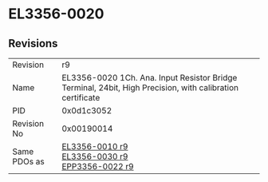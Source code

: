 # EL3356-0020

## Revisions
<table>
<tr>
<td>Revision</td>
<td>r9</td>
</tr>
<tr>
<td>Name</td>
<td>EL3356-0020 1Ch. Ana. Input Resistor Bridge Terminal, 24bit, High Precision, with calibration certificate</td>
</tr>
<tr>
<td>PID</td>
<td>0x0d1c3052</td>
</tr>
<tr>
<td>Revision No</td>
<td>0x00190014</td>
</tr>
<tr>
<td>Same PDOs as</td>
<td><a href="EL3356-0010.md">EL3356-0010 r9</a><br/><a href="EL3356-0030.md">EL3356-0030 r9</a><br/><a href="EPP3356-0022.md">EPP3356-0022 r9</a></td>
</tr>
</table>
